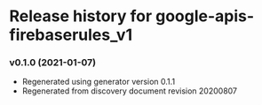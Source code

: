 # Release history for google-apis-firebaserules_v1

### v0.1.0 (2021-01-07)

* Regenerated using generator version 0.1.1
* Regenerated from discovery document revision 20200807

